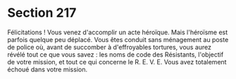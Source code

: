 # Section 217

Félicitations ! Vous venez d'accomplir un acte héroïque. Mais 
l'héroïsme est parfois quelque peu déplacé. Vous êtes conduit 
sans ménagement au poste de police où, avant de succomber à 
d'effroyables tortures, vous aurez révélé tout ce que vous savez : 
les noms de code des Résistants, l'objectif de votre mission, et 
tout ce qui concerne le R. E. V. E. Vous avez totalement échoué 
dans votre mission.
